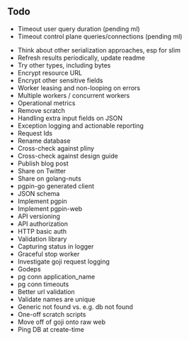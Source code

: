 ## Todo

- Timeout user query duration (pending ml)
- Timeout control plane queries/connections (pending ml)
* Think about other serialization approaches, esp for slim
* Refresh results periodically, update readme
* Try other types, including bytes
* Encrypt resource URL
* Encrypt other sensitive fields
* Worker leasing and non-looping on errors
* Multiple workers / concurrent workers
* Operational metrics
* Remove scratch
* Handling extra input fields on JSON
* Exception logging and actionable reporting
* Request Ids
* Rename database
* Cross-check against pliny
* Cross-check against design guide
* Publish blog post
* Share on Twitter
* Share on golang-nuts
* pgpin-go generated client
* JSON schema
* Implement pgpin
* Implement pgpin-web
* API versioning
* API authorization
* HTTP basic auth
* Validation library
* Capturing status in logger
* Graceful stop worker
* Investigate goji request logging
* Godeps 
* pg conn application_name
* pg conn timeouts
* Better url validation
* Validate names are unique
* Generic not found vs. e.g. db not found
* One-off scratch scripts
* Move off of goji onto raw web
* Ping DB at create-time

